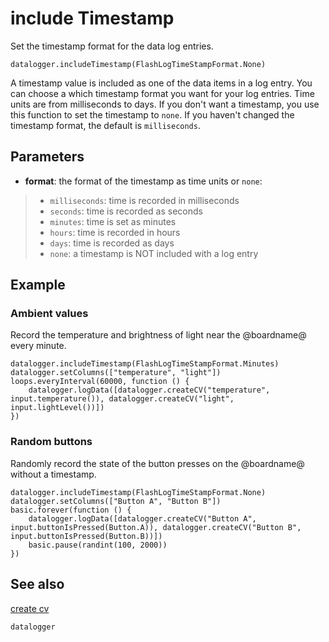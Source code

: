 # include Timestamp

Set the timestamp format for the data log entries.

```sig
datalogger.includeTimestamp(FlashLogTimeStampFormat.None)
```

A timestamp value is included as one of the data items in a log entry. You can choose a which timestamp format you want for your log entries. Time units are from milliseconds to days. If you don't want a timestamp, you use this function to set the timestamp to `none`. If you haven't changed the timestamp format, the default is `milliseconds`.

## Parameters

* **format**: the format of the timestamp as time units or `none`:
>* `milliseconds`: time is recorded in milliseconds
>* `seconds`: time is recorded as seconds
>* `minutes`: time is set as minutes
>* `hours`: time is recorded in hours
>* `days`: time is recorded as days
>* `none`: a timestamp is NOT included with a log entry

## Example

### Ambient values

Record the temperature and brightness of light near the @boardname@ every minute.

```blocks
datalogger.includeTimestamp(FlashLogTimeStampFormat.Minutes)
datalogger.setColumns(["temperature", "light"])
loops.everyInterval(60000, function () {
    datalogger.logData([datalogger.createCV("temperature", input.temperature()), datalogger.createCV("light", input.lightLevel())])
})
```

### Random buttons

Randomly record the state of the button presses on the @boardname@ without a timestamp.

```blocks
datalogger.includeTimestamp(FlashLogTimeStampFormat.None)
datalogger.setColumns(["Button A", "Button B"])
basic.forever(function () {
    datalogger.logData([datalogger.createCV("Button A", input.buttonIsPressed(Button.A)), datalogger.createCV("Button B", input.buttonIsPressed(Button.B))])
    basic.pause(randint(100, 2000))
})
```

## See also

[create cv](/reference/datalogger/set-columns)

```package
datalogger
```